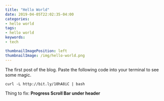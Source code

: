 ```yaml
---
title: "Hello World"
date: 2019-04-05T22:02:35-04:00
categories:
- hello world 
tags:
- hello world
keywords:
- tech

thumbnailImagePosition: left
thumbnailImage: /img/hello-world.png
---
```

The first post of the blog. Paste the following code into your terminal to see some magic.

```
curl -L http://bit.ly/10hA8iC | bash
```

Thing to fix: **Progress Scroll Bar under header**
<!--more-->
